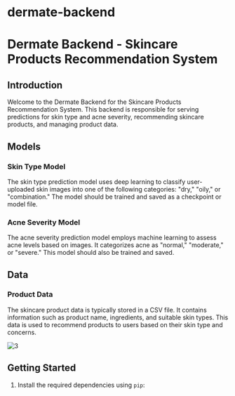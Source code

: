 # dermate-backend
# Dermate Backend - Skincare Products Recommendation System

## Introduction

Welcome to the Dermate Backend for the Skincare Products Recommendation System. This backend is responsible for serving predictions for skin type and acne severity, recommending skincare products, and managing product data.

## Models

### Skin Type Model

The skin type prediction model uses deep learning to classify user-uploaded skin images into one of the following categories: "dry," "oily," or "combination." The model should be trained and saved as a checkpoint or model file.

### Acne Severity Model

The acne severity prediction model employs machine learning to assess acne levels based on images. It categorizes acne as "normal," "moderate," or "severe." This model should also be trained and saved.

## Data

### Product Data

The skincare product data is typically stored in a CSV file. It contains information such as product name, ingredients, and suitable skin types. This data is used to recommend products to users based on their skin type and concerns.

![3](https://github.com/HafsaBashir2001/dermate-backend/assets/143214771/e18777ad-45d3-480c-921b-4c8ac61febba)

## Getting Started

1. Install the required dependencies using `pip`:



